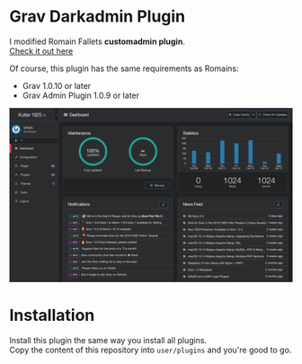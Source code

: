 # Grav Darkadmin Plugin

I modified Romain Fallets **customadmin plugin**.  
[Check it out here](https://github.com/RomainFallet/grav-plugin-customadmin)

Of course, this plugin has the same requirements as Romains:
- Grav 1.0.10 or later
- Grav Admin Plugin 1.0.9 or later

![](assets/darkadmin_dashboard.png)

# Installation

Install this plugin the same way you install all plugins.  
Copy the content of this repository into `user/plugins` and you're good to go.
